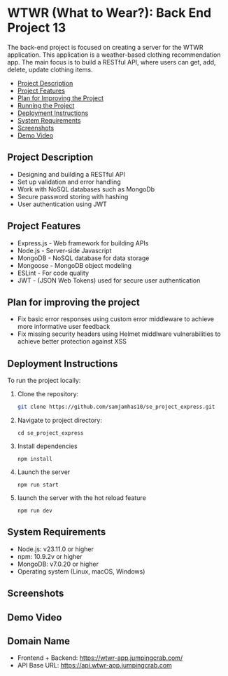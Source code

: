 # WTWR (What to Wear?): Back End Project 13

The back-end project is focused on creating a server for the WTWR application. This application is a weather-based clothing recommendation app. The main focus is to build a RESTful API, where users can get, add, delete, update clothing items.

- [Project Description](#project-description)
- [Project Features](#project-features)
- [Plan for Improving the Project](#plan-for-improving-the-project)
- [Running the Project](#running-the-project)
- [Deployment Instructions](#deployment-instructions)
- [System Requirements](#system-requirements)
- [Screenshots](#screenshots)
- [Demo Video](demo-video)

## Project Description

- Designing and building a RESTful API
- Set up validation and error handling
- Work with NoSQL databases such as MongoDb
- Secure password storing with hashing
- User authentication using JWT

<!-- The eventual goal is to create a server with an API and user authorization. -->

## Project Features

- Express.js - Web framework for building APIs
- Node.js - Server-side Javascript
- MongoDB - NoSQL database for data storage
- Mongoose - MongoDB object modeling
- ESLint - For code quality
- JWT - (JSON Web Tokens) used for secure user authentication

## Plan for improving the project

- Fix basic error responses using custom error middleware to achieve more informative user feedback
- Fix missing security headers using Helmet middlware vulnerabilities to achieve better protection against XSS

## Deployment Instructions

To run the project locally:

1. Clone the repository:

   ```bash
   git clone https://github.com/samjamhas10/se_project_express.git
   ```

2. Navigate to project directory:

   `cd se_project_express`

3. Install dependencies

   `npm install`

4. Launch the server

   `npm run start`

5. launch the server with the hot reload feature

   `npm run dev`

## System Requirements

- Node.js: v23.11.0 or higher
- npm: 10.9.2v or higher
- MongoDB: v7.0.20 or higher
- Operating system (Linux, macOS, Windows)

## Screenshots

## Demo Video

## Domain Name

- Frontend + Backend: https://wtwr-app.jumpingcrab.com/
- API Base URL: https://api.wtwr-app.jumpingcrab.com
